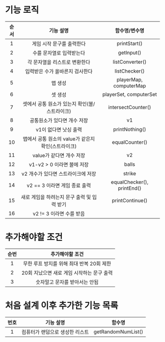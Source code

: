 # 기능 로직
|순서|기능 설명|함수명/변수명|
|:-:|:----:|:---:|
|1|게임 시작 문구를 출력한다|printStart()|
|2|수를 문자열로 입력받는다|getInput()|
|3|각 문자열을 리스트로 변환한다|listConverter()|
|4|입력받은 수가 올바른지 검사한다|listChecker()|
|5|맵 생성|playerMap, computerMap|
|6|셋 생성|playerSet, computerSet|
|7|셋에서 공통 원소가 있는지 확인(볼/스트라이크)|intersectCounter()|
|8|공통원소가 있다면 개수 저장|v1|
|9|v1이 없다면 낫싱 출력|printNothing()|
|10|맵에서 공통 원소의 value가 같은지 확인(스트라이크)|equalCounter()
|11|value가 같다면 개수 저장|v2|
|12|v1-v2 > 0 이라면 볼에 저장|balls|
|13|v2 개수가 있다면 스트라이크에 저장|strike|
|14|v2 == 3 이라면 게임 종료 출력|equalChecker(), printEnd()|
|15|새로 게임을 하려는지 문구 출력 및 입력 받기|printContinue()|
|16|v2 != 3 이라면 수를 받음||

# 추가해야할 조건
|순번|추가해야할 조건|
|:-:|:---------:|
|1|무한 루프 방지를 위해 최대 반복 20회 제한|
|2|20회 지났으면 새로 게임 시작하는 문구 출력|
|3|숫자말고 문자를 받아서는 안됨|

# 처음 설계 이후 추가한 기능 목록
|번호|기능 설명|함수명|
|:-:|:-----:|:--:|
|1|컴퓨터가 랜덤으로 생성한 리스트|getRandomNumList()|
